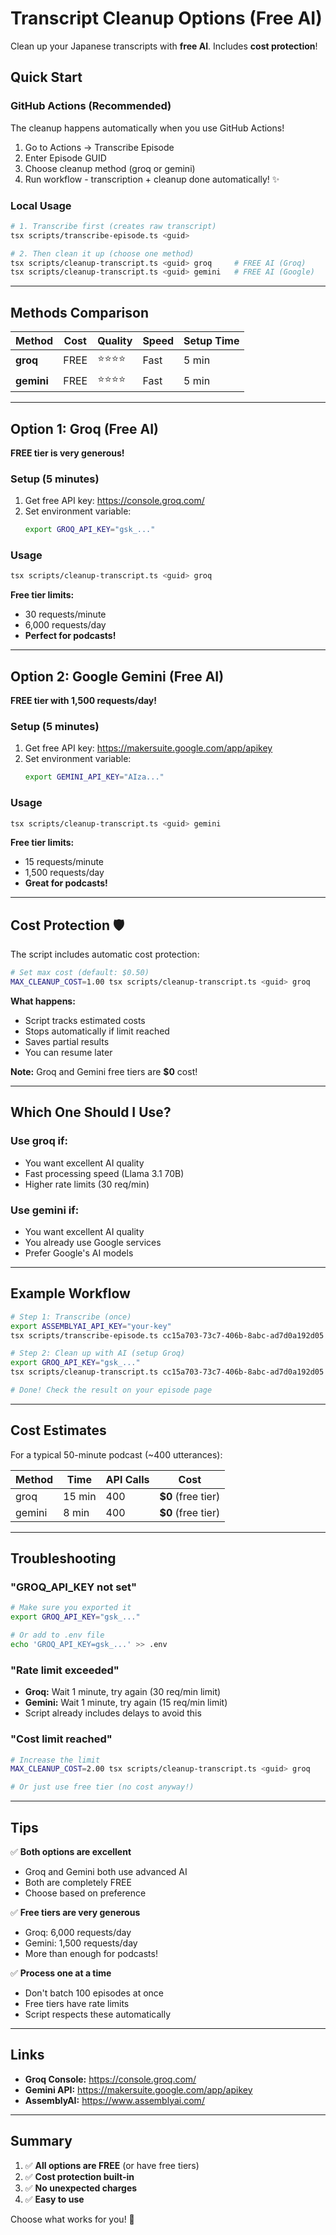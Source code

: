 # Transcript Cleanup Options (Free AI)

Clean up your Japanese transcripts with **free AI**. Includes **cost protection**!

## Quick Start

### GitHub Actions (Recommended)

The cleanup happens automatically when you use GitHub Actions!

1. Go to Actions → Transcribe Episode
2. Enter Episode GUID
3. Choose cleanup method (groq or gemini)
4. Run workflow - transcription + cleanup done automatically! ✨

### Local Usage

```bash
# 1. Transcribe first (creates raw transcript)
tsx scripts/transcribe-episode.ts <guid>

# 2. Then clean it up (choose one method)
tsx scripts/cleanup-transcript.ts <guid> groq     # FREE AI (Groq)
tsx scripts/cleanup-transcript.ts <guid> gemini   # FREE AI (Google)
```

---

## Methods Comparison

| Method     | Cost | Quality  | Speed | Setup Time |
| ---------- | ---- | -------- | ----- | ---------- |
| **groq**   | FREE | ⭐⭐⭐⭐ | Fast  | 5 min      |
| **gemini** | FREE | ⭐⭐⭐⭐ | Fast  | 5 min      |

---

## Option 1: Groq (Free AI)

**FREE tier is very generous!**

### Setup (5 minutes)

1. Get free API key: https://console.groq.com/
2. Set environment variable:
   ```bash
   export GROQ_API_KEY="gsk_..."
   ```

### Usage

```bash
tsx scripts/cleanup-transcript.ts <guid> groq
```

**Free tier limits:**

- 30 requests/minute
- 6,000 requests/day
- **Perfect for podcasts!**

---

## Option 2: Google Gemini (Free AI)

**FREE tier with 1,500 requests/day!**

### Setup (5 minutes)

1. Get free API key: https://makersuite.google.com/app/apikey
2. Set environment variable:
   ```bash
   export GEMINI_API_KEY="AIza..."
   ```

### Usage

```bash
tsx scripts/cleanup-transcript.ts <guid> gemini
```

**Free tier limits:**

- 15 requests/minute
- 1,500 requests/day
- **Great for podcasts!**

---

## Cost Protection 🛡️

The script includes automatic cost protection:

```bash
# Set max cost (default: $0.50)
MAX_CLEANUP_COST=1.00 tsx scripts/cleanup-transcript.ts <guid> groq
```

**What happens:**

- Script tracks estimated costs
- Stops automatically if limit reached
- Saves partial results
- You can resume later

**Note:** Groq and Gemini free tiers are **$0** cost!

---

## Which One Should I Use?

### Use **groq** if:

- You want excellent AI quality
- Fast processing speed (Llama 3.1 70B)
- Higher rate limits (30 req/min)

### Use **gemini** if:

- You want excellent AI quality
- You already use Google services
- Prefer Google's AI models

---

## Example Workflow

```bash
# Step 1: Transcribe (once)
export ASSEMBLYAI_API_KEY="your-key"
tsx scripts/transcribe-episode.ts cc15a703-73c7-406b-8abc-ad7d0a192d05

# Step 2: Clean up with AI (setup Groq)
export GROQ_API_KEY="gsk_..."
tsx scripts/cleanup-transcript.ts cc15a703-73c7-406b-8abc-ad7d0a192d05 groq

# Done! Check the result on your episode page
```

---

## Cost Estimates

For a typical 50-minute podcast (~400 utterances):

| Method | Time   | API Calls | Cost               |
| ------ | ------ | --------- | ------------------ |
| groq   | 15 min | 400       | **$0** (free tier) |
| gemini | 8 min  | 400       | **$0** (free tier) |

---

## Troubleshooting

### "GROQ_API_KEY not set"

```bash
# Make sure you exported it
export GROQ_API_KEY="gsk_..."

# Or add to .env file
echo 'GROQ_API_KEY=gsk_...' >> .env
```

### "Rate limit exceeded"

- **Groq:** Wait 1 minute, try again (30 req/min limit)
- **Gemini:** Wait 1 minute, try again (15 req/min limit)
- Script already includes delays to avoid this

### "Cost limit reached"

```bash
# Increase the limit
MAX_CLEANUP_COST=2.00 tsx scripts/cleanup-transcript.ts <guid> groq

# Or just use free tier (no cost anyway!)
```

---

## Tips

✅ **Both options are excellent**

- Groq and Gemini both use advanced AI
- Both are completely FREE
- Choose based on preference

✅ **Free tiers are very generous**

- Groq: 6,000 requests/day
- Gemini: 1,500 requests/day
- More than enough for podcasts!

✅ **Process one at a time**

- Don't batch 100 episodes at once
- Free tiers have rate limits
- Script respects these automatically

---

## Links

- **Groq Console:** https://console.groq.com/
- **Gemini API:** https://makersuite.google.com/app/apikey
- **AssemblyAI:** https://www.assemblyai.com/

---

## Summary

1. ✅ **All options are FREE** (or have free tiers)
2. ✅ **Cost protection built-in**
3. ✅ **No unexpected charges**
4. ✅ **Easy to use**

Choose what works for you! 🎉
